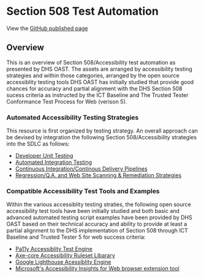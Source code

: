 # Section 508 Test Automation

View the [GitHub published page](https://akingkci.github.io/Playbook-Automation/)


## Overview
This is an overview of Section 508/Accessibility test automation as presented by DHS OAST. The assets are arranged by accessibility testing strategies and within those categories, arranged by the open source accessiblity testing tools DHS OAST has initially studied that provide good chances for accuracy and partial alignment with the DHS Section 508 sucess criteria as instructed by the ICT Baseline and The Trusted Tester Conformance Test Process for Web (verison 5).   

### Automated Accessibility Testing Strategies
This resource is first organized by testing strategy. An overall approach can be devised by integration the following Section 508/Accessibility strategies into the SDLC as follows:  

* [Developer Unit Testing](https://github.com/akingkci/508-Test-Automation/tree/master/examples/axe-core)
* [Automated Integration Testing](https://github.com/akingkci/508-Test-Automation/tree/master/examples/lighthouse)
* [Continuous Integration/Continous Delivery Pipelines](https://github.com/akingkci/508-Test-Automation/tree/master/examples/lighthouse)
* [Regression/Q.A. and Web Site Scanning & Remediation Strategies](https://github.com/akingkci/508-Test-Automation/tree/master/examples/lighthouse)  

### Compatible Accessibility Test Tools and Examples
Within the various accessiblity testing straties, the following open source accessibility test tools have been initially studied and both basic and advanced automated testing script examples have been provided by DHS OAST based on their technical accuracy and ability to provide at least a partial alignment to the DHS implementation of Section 508 through ICT Baseline and Trusted Tester 5 for web success criteria:  

* [Pa11y Accessiblity Test Engine](https://github.com/akingkci/508-Test-Automation/tree/master/examples/pa11y)
* [Axe-core Accessibility Ruleset Libarary](https://github.com/akingkci/508-Test-Automation/tree/master/examples/axe-core)
* [Google Lighthouse Acessiblity Engine](https://github.com/akingkci/508-Test-Automation/tree/master/examples/lighthouse)
* [Microsoft's Accessibility Insights for Web browser extension tool](https://github.com/akingkci/508-Test-Automation/tree/master/examples/lighthouse)
